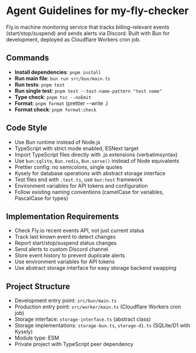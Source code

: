 # Agent Guidelines for my-fly-checker

Fly.io machine monitoring service that tracks billing-relevant events (start/stop/suspend) and sends alerts via Discord. Built with Bun for development, deployed as Cloudflare Workers cron job.

## Commands

- **Install dependencies**: `pnpm install`
- **Run main file**: `bun run src/bun/main.ts`
- **Run tests**: `pnpm test`
- **Run single test**: `pnpm test --test-name-pattern "test name"`
- **Type check**: `pnpm tsc --noEmit`
- **Format**: `pnpm format` (prettier --write .)
- **Format check**: `pnpm format:check`

## Code Style

- Use Bun runtime instead of Node.js
- TypeScript with strict mode enabled, ESNext target
- Import TypeScript files directly with .js extensions (verbatimsyntax)
- Use `bun:sqlite`, `Bun.redis`, `Bun.serve()` instead of Node equivalents
- Prettier config: no semicolons, single quotes
- Kysely for database operations with abstract storage interface
- Test files end with `.test.ts`, use `bun:test` framework
- Environment variables for API tokens and configuration
- Follow existing naming conventions (camelCase for variables, PascalCase for types)

## Implementation Requirements

- Check Fly.io recent events API, not just current status
- Track last known event to detect changes
- Report start/stop/suspend status changes
- Send alerts to custom Discord channel
- Store event history to prevent duplicate alerts
- Use environment variables for API tokens
- Use abstract storage interface for easy storage backend swapping

## Project Structure

- Development entry point: `src/bun/main.ts`
- Production entry point: `src/worker/main.ts` (Cloudflare Workers cron job)
- Storage interface: `storage-interface.ts` (abstract class)
- Storage implementations: `storage-bun.ts`, `storage-d1.ts` (SQLite/D1 with Kysely)
- Module type: ESM
- Private project with TypeScript peer dependency

